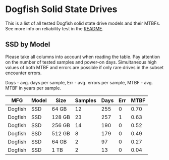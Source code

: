 Dogfish Solid State Drives
==========================

This is a list of all tested Dogfish solid state drive models and their MTBFs. See
more info on reliability test in the [README](https://github.com/bsdhw/SMART).

SSD by Model
------------

Please take all columns into account when reading the table. Pay attention on the
number of tested samples and power-on days. Simultaneous high values of both MTBF
and errors are possible if only rare drives in the subset encounter errors.

Days - avg. days per sample,
Err  - avg. errors per sample,
MTBF - avg. MTBF in years per sample.

| MFG       | Model              | Size   | Samples | Days  | Err   | MTBF |
|-----------|--------------------|--------|---------|-------|-------|------|
| Dogfish   | SSD                | 64 GB  | 12      | 255   | 0     | 0.70   |
| Dogfish   | SSD                | 128 GB | 23      | 257   | 1     | 0.63   |
| Dogfish   | SSD                | 256 GB | 14      | 190   | 0     | 0.52   |
| Dogfish   | SSD                | 512 GB | 8       | 179   | 0     | 0.49   |
| Dogfish   | SSD                | 64 GB  | 2       | 97    | 0     | 0.27   |
| Dogfish   | SSD                | 1 TB   | 2       | 13    | 0     | 0.04   |
